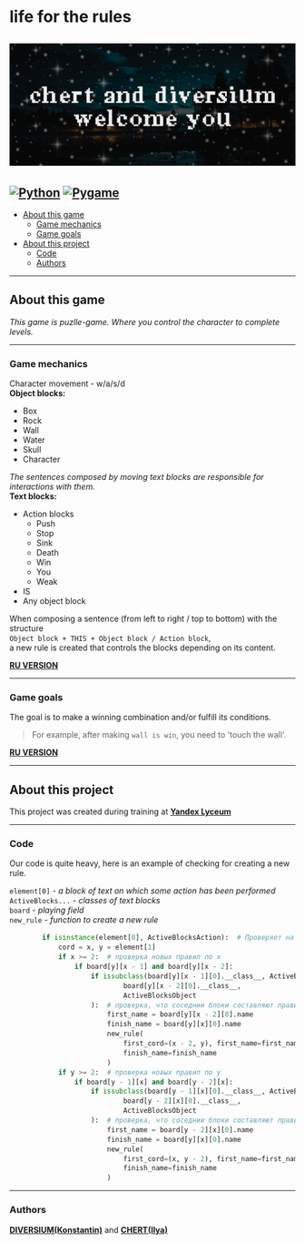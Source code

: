 # **life for the rules**
![Poster](https://github.com/DIVERSIUMx/pygame-project/blob/main/chert%20and%20diversium%20(3).png)
----
[![Python](https://img.shields.io/badge/Python-3.11-gold?style=for-the-badge&logo=python&logoColor=white)](https://www.python.org/)
[![Pygame](https://img.shields.io/badge/pygame-2.6.1-gold?style=for-the-badge&logo=pygame&logoColor=white)](https://pypi.org/project/pygame/)
-----
+ [About this game](#about-this-game)
  + [Game mechanics](#game-mechanics)
  + [Game goals](#game-goals)
+ [About this project](#about-this-project)
  + [Code](#code)
  + [Authors](#authors)
-----
## **About this game**
*This game is puzlle-game. Where you control the character to complete levels.*

-------

### **Game mechanics**
Character movement - w/a/s/d  
**Object blocks:**
  + Box
  + Rock
  + Wall
  + Water
  + Skull
  + Character

*The sentences composed by moving text blocks are responsible for interactions with them.*  
**Text blocks:**
  + Action blocks
      + Push
      + Stop
      + Sink
      + Death
      + Win
      + You
      + Weak
  + IS
  + Any object block
  

When composing a sentence (from left to right / top to bottom) with the structure   
`Object block + THIS + Object block / Action block`,  
a new rule is created that controls the blocks depending on its content.  


[**RU VERSION**](## "Перемещение персонжа - w/a/s/d
Блоки объектов:
	+ Коробка
	+ Камень
	+ Стена
	+ Вода
	+ Череп
	+ Персонаж
За взаимодествия с ними отвечают составленные прдложения, путем перемещения блоков текста.
Блоки текста:
	+ ЭТО
	+ Любой блок объетка 
	+ Блоки действий
	  - Толкать
	  - Стоп
	  - Потопить
	  - Смерть
	  - Победа
	  - Ты
	  - Хлипкий
При составлении предложения (Слвево на право / сверху вниз) структурой 'Блок объектов + ЭТО + Блок объектов / Блок действий', сотсавляется новое правило, управляющее блоками в зависимости от его наполнения.")

 -----
### Game goals  
The goal is to make a winning combination and/or fulfill its conditions. 
> For example, after making `wall is win`, you need to 'touch the wall'. 

[**RU VERSION**](## "Цель - составить победную комбинацию и(или) выполнить ее условия. К примеру после составления `wall is win` требуется 'прикоснутся к стене'.")

-----

## About this project
This project was created during training at [**Yandex Lyceum**](https://lyceum.yandex.ru/)

------
### Code
Our code is quite heavy, here is an example of checking for creating a new rule.
   
`element[0]` - *a block of text on which some action has been performed*   
`ActiveBlocks...` - *classes of text blocks*  
`board` - *playing field*   
`new_rule` - *function to create a new rule*     
``` python
        if isinstance(element[0], ActiveBlocksAction):  # Проверяет на то, что блок текста являтся дейсвтием
            cord = x, y = element[1]
            if x >= 2:  # проверка новых правил по x
                if board[y][x - 1] and board[y][x - 2]:
                    if issubclass(board[y][x - 1][0].__class__, ActiveBlocksIS) and issubclass(
                            board[y][x - 2][0].__class__,
                            ActiveBlocksObject
                    ):  # проверка, что соседнии блоки составляют правило
                        first_name = board[y][x - 2][0].name
                        finish_name = board[y][x][0].name
                        new_rule(
                            first_cord=(x - 2, y), first_name=first_name, is_cord=(x - 1, y), finish_cord=cord,
                            finish_name=finish_name
                        )
            if y >= 2:  # проверка новых правил по y
                if board[y - 1][x] and board[y - 2][x]:
                    if issubclass(board[y - 1][x][0].__class__, ActiveBlocksIS) and issubclass(
                            board[y - 2][x][0].__class__,
                            ActiveBlocksObject
                    ):  # проверка, что соседнии блоки составляют правило
                        first_name = board[y - 2][x][0].name
                        finish_name = board[y][x][0].name
                        new_rule(
                            first_cord=(x, y - 2), first_name=first_name, is_cord=(x, y - 1), finish_cord=cord,
                            finish_name=finish_name
                        )
```
------
### Authors   
[**DIVERSIUM(Konstantin)**](https://github.com/DIVERSIUMx) and [**CHERT(Ilya)**](https://github.com/CHERTvsINTERNET)
